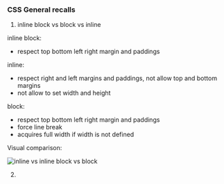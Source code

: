### CSS General recalls

1. inline block vs block vs inline

inline block:
  - respect top bottom left right margin and paddings

inline:
  - respect right and left margins and paddings, not allow top and bottom margins
  - not allow to set width and height

block:
  - respect top bottom left right margin and paddings
  - force line break
  - acquires full width if width is not defined

Visual comparison:

![inline vs inline block vs block](https://res.cloudinary.com/dameng/image/upload/v1612006266/tipify/block_inline-block_inline.png)

2. 